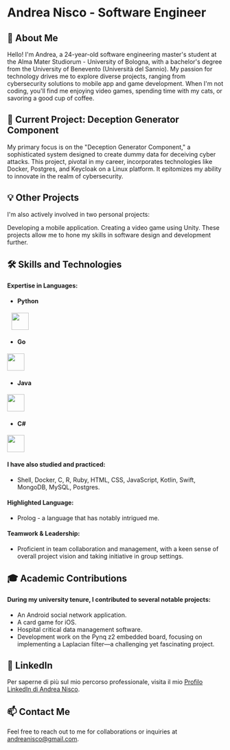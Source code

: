 # Andrea Nisco - Software Engineer

## 👋 About Me
Hello! I'm Andrea, a 24-year-old software engineering master's student at the Alma Mater Studiorum - University of Bologna, with a bachelor's degree from the University of Benevento (Università del Sannio). My passion for technology drives me to explore diverse projects, ranging from cybersecurity solutions to mobile app and game development. When I'm not coding, you'll find me enjoying video games, spending time with my cats, or savoring a good cup of coffee.

## 🚀 Current Project: Deception Generator Component
My primary focus is on the "Deception Generator Component," a sophisticated system designed to create dummy data for deceiving cyber attacks. This project, pivotal in my career, incorporates technologies like Docker, Postgres, and Keycloak on a Linux platform. It epitomizes my ability to innovate in the realm of cybersecurity.

## 💡 Other Projects
I'm also actively involved in two personal projects:

Developing a mobile application.
Creating a video game using Unity.
These projects allow me to hone my skills in software design and development further.

## 🛠 Skills and Technologies
#### Expertise in Languages: 
* #### Python
<img src="https://upload.wikimedia.org/wikipedia/commons/c/c3/Python-logo-notext.svg" width="40" height="40" style="padding-left: 10px;">
  
* #### Go
<img src="https://upload.wikimedia.org/wikipedia/commons/0/05/Go_Logo_Blue.svg" width="40" height="40">
  
* #### Java
<img src="https://upload.wikimedia.org/wikipedia/en/3/30/Java_programming_language_logo.svg" width="40" height="40">
  
* #### C#
<img src="https://upload.wikimedia.org/wikipedia/commons/4/4f/Csharp_Logo.png" width="40" height="40"> 


#### I have also studied and practiced: 
* Shell, Docker, C, R, Ruby, HTML, CSS, JavaScript, Kotlin, Swift, MongoDB, MySQL, Postgres.
#### Highlighted Language: 
* Prolog - a language that has notably intrigued me.
#### Teamwork & Leadership: 
* Proficient in team collaboration and management, with a keen sense of overall project vision and taking initiative in group settings.

## 🎓 Academic Contributions
#### During my university tenure, I contributed to several notable projects:

* An Android social network application.
* A card game for iOS.
* Hospital critical data management software.
* Development work on the Pynq z2 embedded board, focusing on implementing a Laplacian filter—a challenging yet fascinating project.

## 📄 LinkedIn

Per saperne di più sul mio percorso professionale, visita il mio [Profilo LinkedIn di Andrea Nisco](https://www.linkedin.com/in/andrea-n-217612137/).

## 📫 Contact Me
Feel free to reach out to me for collaborations or inquiries at andreanisco@gmail.com.


